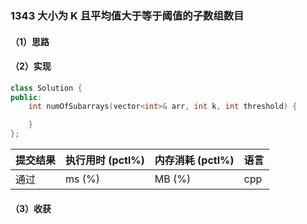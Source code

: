### 1343 大小为 K 且平均值大于等于阈值的子数组数目

#### （1）思路

#### （2）实现

```cpp
class Solution {
public:
    int numOfSubarrays(vector<int>& arr, int k, int threshold) {

    }
};
```

| 提交结果 | 执行用时 (pctl%) | 内存消耗 (pctl%) | 语言 |
|:---------|:-----------------|:-----------------|:-----|
| 通过     |  ms (%)   |  MB (%)  | cpp  |

#### （3）收获
